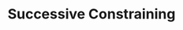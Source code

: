 ---
word: "true"

types: "word"

title: "Successive Constraining"

categories: ['']

tags: ['Successive', 'Constraining']

arabic: 'التقييد المتعاقب'

arexps: []

enwords: ['Successive Constraining']

enexps: []

arlexicons: 'ق'

enlexicons: 'S'

authors: ['Ruqayya Roshdy']

translators: ['']

citations: 'مقدمة في حوسبة اللغة العربية'

sources: 'مركز الملك عبدالله بن عبدالعزيز الدولي لخدمة اللغة العربية'

slug: ""
---